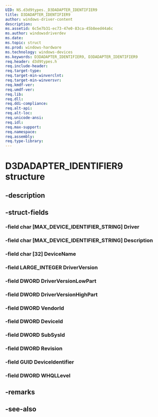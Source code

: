 ```yaml
---
UID: NS.d3d9types._D3DADAPTER_IDENTIFIER9
title: D3DADAPTER_IDENTIFIER9
author: windows-driver-content
description: 
ms.assetid: 6c5e7b31-ec73-47e0-83ca-45b8eed44a6c
ms.author: windowsdriverdev
ms.date: 
ms.topic: struct
ms.prod: windows-hardware
ms.technology: windows-devices
ms.keywords: D3DADAPTER_IDENTIFIER9, D3DADAPTER_IDENTIFIER9
req.header: d3d9types.h
req.include-header:
req.target-type:
req.target-min-winverclnt:
req.target-min-winversvr:
req.kmdf-ver:
req.umdf-ver:
req.lib:
req.dll:
req.ddi-compliance:
req.alt-api:
req.alt-loc:
req.unicode-ansi:
req.idl:
req.max-support:
req.namespace:
req.assembly:
req.type-library:
---
```


# D3DADAPTER_IDENTIFIER9 structure

## -description



## -struct-fields

### -field char [MAX_DEVICE_IDENTIFIER_STRING] Driver			
 	
### -field char [MAX_DEVICE_IDENTIFIER_STRING] Description			
 	
### -field char [32] DeviceName			
 	
### -field LARGE_INTEGER DriverVersion			
 	
### -field DWORD DriverVersionLowPart			
 	
### -field DWORD DriverVersionHighPart			
 	
### -field DWORD VendorId			
 	
### -field DWORD DeviceId			
 	
### -field DWORD SubSysId			
 	
### -field DWORD Revision			
 	
### -field GUID DeviceIdentifier			
 	
### -field DWORD WHQLLevel			
 	
## -remarks

## -see-also